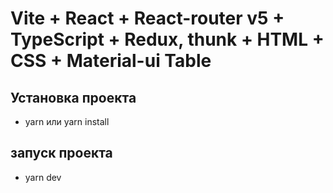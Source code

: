 # Vite + React + React-router v5 + TypeScript + Redux, thunk + HTML + CSS + Material-ui Table

## Установка проекта
- yarn или yarn install

## запуск проекта 
- yarn dev
